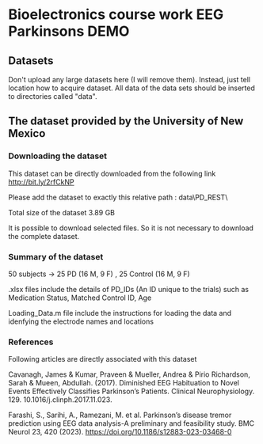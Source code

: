 # Bioelectronics course work EEG Parkinsons DEMO

## Datasets
Don't upload any large datasets here (I will remove them). Instead, just tell location how to acquire dataset. All data of the data sets should be inserted to directories called "data".

## The dataset provided by the University of New Mexico

### Downloading the dataset
This dataset can be directly downloaded from the following link http://bit.ly/2rfCkNP 

Please add the dataset to exactly this relative path : data\PD_REST\

Total size of the dataset 3.89 GB

It is possible to download selected files. So it is not necessary to download the complete dataset.

### Summary of the dataset

50 subjects -> 25 PD (16 M, 9 F) , 25 Control (16 M, 9 F)

.xlsx files include the details of PD_IDs (An ID unique to the trials) such as Medication Status, Matched Control ID, Age

Loading_Data.m file include the instructions for loading the data and idenfying the electrode names and locations

### References
Following articles are directly associated with this dataset

Cavanagh, James & Kumar, Praveen & Mueller, Andrea & Pirio Richardson, Sarah & Mueen, Abdullah. (2017). Diminished EEG Habituation to Novel Events Effectively Classifies Parkinson’s Patients. Clinical Neurophysiology. 129. 10.1016/j.clinph.2017.11.023. 

Farashi, S., Sarihi, A., Ramezani, M. et al. Parkinson’s disease tremor prediction using EEG data analysis-A preliminary and feasibility study. BMC Neurol 23, 420 (2023). https://doi.org/10.1186/s12883-023-03468-0